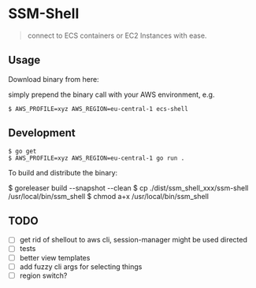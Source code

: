 # SSM-Shell

> connect to ECS containers or EC2 Instances with ease.

## Usage

Download binary from here:

simply prepend the binary call with your AWS environment, e.g.

```shell
$ AWS_PROFILE=xyz AWS_REGION=eu-central-1 ecs-shell

```
## Development

```shell
$ go get
$ AWS_PROFILE=xyz AWS_REGION=eu-central-1 go run .
```

To build and distribute the binary:

$ goreleaser build --snapshot --clean
$ cp ./dist/ssm_shell_xxx/ssm-shell /usr/local/bin/ssm_shell
$ chmod a+x /usr/local/bin/ssm_shell


## TODO

- [ ] get rid of shellout to aws cli, session-manager might be used directed
- [ ] tests
- [ ] better view templates
- [ ] add fuzzy cli args for selecting things
- [ ] region switch?